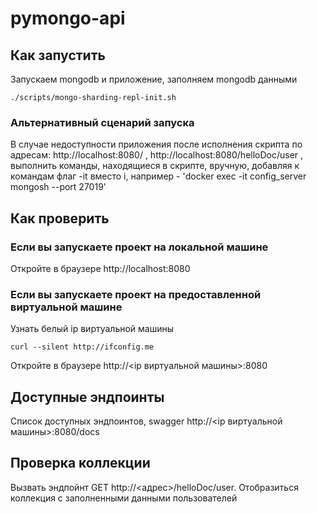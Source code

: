 # pymongo-api

## Как запустить

Запускаем mongodb и приложение, заполняем mongodb данными

```shell
./scripts/mongo-sharding-repl-init.sh
```
### Альтернативный сценарий запуска
В случае недоступности приложения после исполнения скрипта по адресам:
http://localhost:8080/ , http://localhost:8080/helloDoc/user , выполнить команды,
находящиеся в скрипте, вручную, добавляя к командам флаг -it вместо i,
например - 'docker exec -it config_server mongosh --port 27019'

## Как проверить

### Если вы запускаете проект на локальной машине

Откройте в браузере http://localhost:8080

### Если вы запускаете проект на предоставленной виртуальной машине

Узнать белый ip виртуальной машины

```shell
curl --silent http://ifconfig.me
```

Откройте в браузере http://<ip виртуальной машины>:8080

## Доступные эндпоинты

Список доступных эндпоинтов, swagger http://<ip виртуальной машины>:8080/docs

## Проверка коллекции

Вызвать эндпойнт GET http://<адрес>/helloDoc/user. Отобразиться коллекция с заполненными данными пользователей
